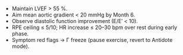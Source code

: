 * Maintain LVEF > 55 %.
* Aim mean aortic gradient < 20 mmHg by Month 6.
* Observe diastolic function improvement (E/E′ < 10).
* RPE ceiling ≤ 5/10; HR increase ≤ 20–30 bpm over rest during early phase.
* Symptom red flags → Γ freeze (pause exercise, revert to Antidote mode).